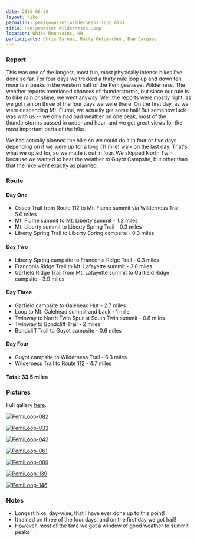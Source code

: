 ```yaml
---
date: 2006-06-30
layout: hike
permalink: pemigewasset-wildernesss-loop.html
title: Pemigewasset Wildernesss Loop
location: White Mountains, NH
participants: Chris Barnes, Rusty Geldmacher, Dan Jacques
---
```


### Report

This was one of the longest, most fun, most physically intense hikes I've done so far. For four days we trekked a thirty mile loop up and down ten mountain peaks in the western half of the Pemigewasset Wilderness. The weather reports mentioned chances of thunderstorms, but since our rule is to hike rain or shine, we went anyway. Well the reports were mostly right, as we got rain on three of the four days we were there. On the first day, as we were descending Mt. Flume, we actually got some hail! But somehow luck was with us -- we only had bad weather on one peak, most of the thunderstorms passed in under and hour, and we got great views for the most important parts of the hike.

We had actually planned the hike so we could do it in four or five days depending on if we were up for a long (11 mile) walk on the last day. That's what we opted for, so we made it out in four. We skipped North Twin because we wanted to beat the weather to Guyot Campsite, but other than that the hike went exactly as planned.

### Route

#### Day One

  * Osseo Trail from Route 112 to Mt. Flume summit via Wilderness Trail - 5.6 miles
  * Mt. Flume summit to Mt. Liberty summit - 1.2 miles
  * Mt. Liberty summit to Liberty Spring Trail - 0.3 miles
  * Liberty Spring Trail to Liberty Spring campsite - 0.3 miles

#### Day Two

  * Liberty Spring campsite to Franconia Ridge Trail - 0.3 miles
  * Franconia Ridge Trail to Mt. Lafayette summit - 3.8 miles
  * Garfield Ridge Trail from Mt. Lafayette summit to Garfield Ridge campsite - 3.9 miles

#### Day Three

  * Garfield campsite to Galehead Hut - 2.7 miles
  * Loop to Mt. Galehead summit and back - 1 mile
  * Twinway to North Twin Spur at South Twin summit - 0.8 miles
  * Twinway to Bondcliff Trail - 2 miles
  * Bondcliff Trail to Guyot campsite  - 0.6 miles

#### Day Four

  * Guyot campsite to Wilderness Trail - 6.3 miles
  * Wilderness Trail to Route 112 - 4.7 miles

#### Total: 33.5 miles

### Pictures

Full gallery [here](http://www.flickr.com/photos/geldmacher/sets/72157594559276002/).

[![PemiLoop-082](http://farm1.static.flickr.com/167/404226054_bea514b747.jpg)](http://www.flickr.com/photos/geldmacher/404226054/)

[![PemiLoop-033](http://farm1.static.flickr.com/115/404211983_7bd66db631.jpg)](http://www.flickr.com/photos/geldmacher/404211983/)

[![PemiLoop-043](http://farm1.static.flickr.com/135/404217086_309fbccf99.jpg)](http://www.flickr.com/photos/geldmacher/404217086/)

[![PemiLoop-061](http://farm1.static.flickr.com/134/404220826_7c84aedb22.jpg)](http://www.flickr.com/photos/geldmacher/404220826/)

[![PemiLoop-089](http://farm1.static.flickr.com/184/404227394_d7add50dc3.jpg)](http://www.flickr.com/photos/geldmacher/404227394/)

[![PemiLoop-139](http://farm1.static.flickr.com/148/404238714_3c1d25cc50.jpg)](http://www.flickr.com/photos/geldmacher/404238714/)

[![PemiLoop-146](http://farm1.static.flickr.com/133/404240848_27cc5f8f0c.jpg)](http://www.flickr.com/photos/geldmacher/404240848/)

### Notes

  * Longest hike, day-wise, that I have ever done up to this point!
  * It rained on three of the four days, and on the first day we got hail!
  * However, most of the time we got a window of good weather to summit peaks
